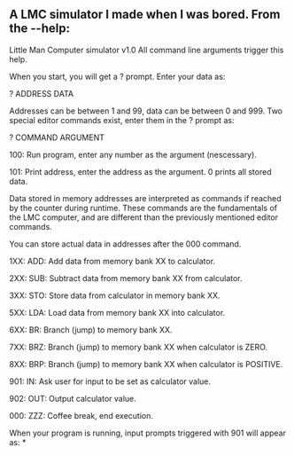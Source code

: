 A LMC simulator I made when I was bored. From the --help:
------------

Little Man Computer simulator v1.0
All command line arguments trigger this help.

When you start, you will get a ? prompt.
Enter your data as:

? ADDRESS DATA

Addresses can be between 1 and 99, data can be between 0 and 999.
Two special editor commands exist, enter them in the ? prompt as:

? COMMAND ARGUMENT

100: Run program, enter any number as the argument (nescessary).

101: Print address, enter the address as the argument. 0 prints all stored data.


Data stored in memory addresses are interpreted as commands if reached by the counter during runtime.
These commands are the fundamentals of the LMC computer, and are different than the previously mentioned editor commands.

You can store actual data in addresses after the 000 command.


1XX: ADD: Add data from memory bank XX to calculator.

2XX: SUB: Subtract data from memory bank XX from calculator.

3XX: STO: Store data from calculator in memory bank XX.

5XX: LDA: Load data from memory bank XX into calculator.

6XX: BR:  Branch (jump) to memory bank XX.

7XX: BRZ: Branch (jump) to memory bank XX when calculator is ZERO.

8XX: BRP: Branch (jump) to memory bank XX when calculator is POSITIVE.

901: IN:  Ask user for input to be set as calculator value.

902: OUT: Output calculator value.

000: ZZZ: Coffee break, end execution.

When your program is running, input prompts triggered with 901 will appear as: *
